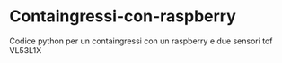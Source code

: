 # Containgressi-con-raspberry
Codice python per un containgressi con un raspberry e due sensori tof VL53L1X
